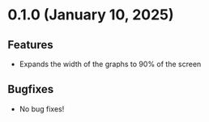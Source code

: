 # 0.1.0 (January 10, 2025)

## Features
- Expands the width of the graphs to 90% of the screen

## Bugfixes
- No bug fixes!
